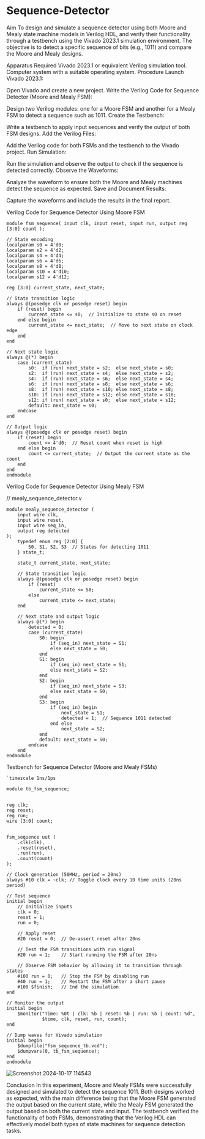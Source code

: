 # Sequence-Detector
Aim
To design and simulate a sequence detector using both Moore and Mealy state machine models in Verilog HDL, and verify their functionality through a testbench using the Vivado 2023.1 simulation environment. The objective is to detect a specific sequence of bits (e.g., 1011) and compare the Moore and Mealy designs.

Apparatus Required
Vivado 2023.1 or equivalent Verilog simulation tool.
Computer system with a suitable operating system.
Procedure
Launch Vivado 2023.1:

Open Vivado and create a new project.
Write the Verilog Code for Sequence Detector (Moore and Mealy FSM):

Design two Verilog modules: one for a Moore FSM and another for a Mealy FSM to detect a sequence such as 1011.
Create the Testbench:

Write a testbench to apply input sequences and verify the output of both FSM designs.
Add the Verilog Files:

Add the Verilog code for both FSMs and the testbench to the Vivado project.
Run Simulation:

Run the simulation and observe the output to check if the sequence is detected correctly.
Observe the Waveforms:

Analyze the waveform to ensure both the Moore and Mealy machines detect the sequence as expected.
Save and Document Results:

Capture the waveforms and include the results in the final report.

Verilog Code for Sequence Detector Using Moore FSM

```// moore_sequence_detector.v
module fsm_sequence( input clk, input reset, input run, output reg [3:0] count );

// State encoding
localparam s0 = 4'd0;
localparam s2 = 4'd2;
localparam s4 = 4'd4;
localparam s6 = 4'd6;
localparam s8 = 4'd8;
localparam s10 = 4'd10;
localparam s12 = 4'd12;

reg [3:0] current_state, next_state;

// State transition logic
always @(posedge clk or posedge reset) begin
    if (reset) begin
        current_state <= s0;  // Initialize to state s0 on reset
    end else begin
        current_state <= next_state;  // Move to next state on clock edge
    end
end

// Next state logic
always @(*) begin
    case (current_state)
        s0:  if (run) next_state = s2;  else next_state = s0;
        s2:  if (run) next_state = s4;  else next_state = s2;
        s4:  if (run) next_state = s6;  else next_state = s4;
        s6:  if (run) next_state = s8;  else next_state = s6;
        s8:  if (run) next_state = s10; else next_state = s8;
        s10: if (run) next_state = s12; else next_state = s10;
        s12: if (run) next_state = s0;  else next_state = s12;
        default: next_state = s0;
    endcase
end

// Output logic
always @(posedge clk or posedge reset) begin
    if (reset) begin
        count <= 4'd0;  // Reset count when reset is high
    end else begin
        count <= current_state;  // Output the current state as the count
    end
end
endmodule
```
Verilog Code for Sequence Detector Using Mealy FSM

// mealy_sequence_detector.v
```
module mealy_sequence_detector (
    input wire clk,
    input wire reset,
    input wire seq_in,
    output reg detected
);
    typedef enum reg [2:0] {
        S0, S1, S2, S3  // States for detecting 1011
    } state_t;

    state_t current_state, next_state;

    // State transition logic
    always @(posedge clk or posedge reset) begin
        if (reset)
            current_state <= S0;
        else
            current_state <= next_state;
    end

    // Next state and output logic
    always @(*) begin
        detected = 0;
        case (current_state)
            S0: begin
                if (seq_in) next_state = S1;
                else next_state = S0;
            end
            S1: begin
                if (seq_in) next_state = S1;
                else next_state = S2;
            end
            S2: begin
                if (seq_in) next_state = S3;
                else next_state = S0;
            end
            S3: begin
                if (seq_in) begin
                    next_state = S1;
                    detected = 1;  // Sequence 1011 detected
                end else
                    next_state = S2;
            end
            default: next_state = S0;
        endcase
    end
endmodule

```
Testbench for Sequence Detector (Moore and Mealy FSMs)

```// sequence_detector_tb.v
`timescale 1ns/1ps

module tb_fsm_sequence;


reg clk;
reg reset;
reg run;
wire [3:0] count;


fsm_sequence uut (
    .clk(clk),
    .reset(reset),
    .run(run),
    .count(count)
);

// Clock generation (50MHz, period = 20ns)
always #10 clk = ~clk; // Toggle clock every 10 time units (20ns period)

// Test sequence
initial begin
    // Initialize inputs
    clk = 0;
    reset = 1;
    run = 0;

    // Apply reset
    #20 reset = 0;  // De-assert reset after 20ns

    // Test the FSM transitions with run signal
    #20 run = 1;    // Start running the FSM after 20ns

    // Observe FSM behavior by allowing it to transition through states
    #100 run = 0;   // Stop the FSM by disabling run
    #40 run = 1;    // Restart the FSM after a short pause
    #100 $finish;   // End the simulation
end

// Monitor the output
initial begin
    $monitor("Time: %0t | clk: %b | reset: %b | run: %b | count: %d", 
             $time, clk, reset, run, count);
end

// Dump waves for Vivado simulation
initial begin
    $dumpfile("fsm_sequence_tb.vcd");
    $dumpvars(0, tb_fsm_sequence);
end
endmodule

```
![Screenshot 2024-10-17 114543](https://github.com/user-attachments/assets/8ff131f7-c778-4fd3-8fed-596a9b6194f3)

Conclusion
In this experiment, Moore and Mealy FSMs were successfully designed and simulated to detect the sequence 1011. Both designs worked as expected, with the main difference being that the Moore FSM generated the output based on the current state, while the Mealy FSM generated the output based on both the current state and input. The testbench verified the functionality of both FSMs, demonstrating that the Verilog HDL can effectively model both types of state machines for sequence detection tasks.
